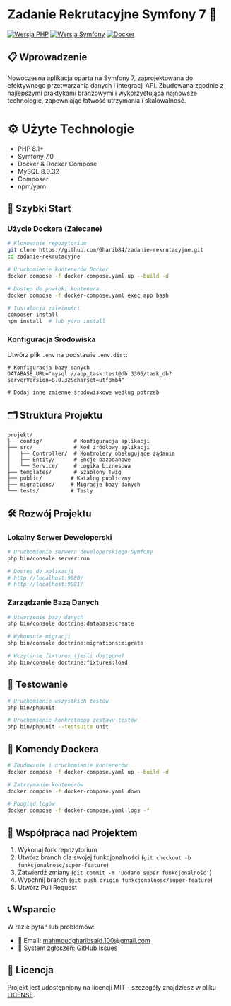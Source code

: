 # Zadanie Rekrutacyjne Symfony 7 🚀

[![Wersja PHP](https://img.shields.io/badge/PHP-8.1%2B-blue.svg)](https://php.net)
[![Wersja Symfony](https://img.shields.io/badge/Symfony-7.0-green.svg)](https://symfony.com)
[![Docker](https://img.shields.io/badge/Docker-Ready-brightgreen.svg)](https://www.docker.com/)

## 📋 Wprowadzenie

Nowoczesna aplikacja oparta na Symfony 7, zaprojektowana do efektywnego przetwarzania danych i integracji API. Zbudowana zgodnie z najlepszymi praktykami branżowymi i wykorzystująca najnowsze technologie, zapewniając łatwość utrzymania i skalowalność.

<h1>⚙️ Użyte Technologie</h1>

- PHP 8.1+
- Symfony 7.0
- Docker & Docker Compose
- MySQL 8.0.32
- Composer
- npm/yarn

## 🚀 Szybki Start

### Użycie Dockera (Zalecane)

```bash
# Klonowanie repozytorium
git clone https://github.com/Gharib84/zadanie-rekrutacyjne.git
cd zadanie-rekrutacyjne

# Uruchomienie kontenerów Docker
docker compose -f docker-compose.yaml up --build -d

# Dostęp do powłoki kontenera
docker compose -f docker-compose.yaml exec app bash

# Instalacja zależności
composer install
npm install  # lub yarn install
```

### Konfiguracja Środowiska

Utwórz plik `.env` na podstawie `.env.dist`:

```dotenv
# Konfiguracja bazy danych
DATABASE_URL="mysql://app_task:test@db:3306/task_db?serverVersion=8.0.32&charset=utf8mb4"

# Dodaj inne zmienne środowiskowe według potrzeb
```

## 🗂️ Struktura Projektu

```
projekt/
├── config/          # Konfiguracja aplikacji
├── src/             # Kod źródłowy aplikacji
│   ├── Controller/  # Kontrolery obsługujące żądania
│   ├── Entity/      # Encje bazodanowe
│   └── Service/     # Logika biznesowa
├── templates/       # Szablony Twig
├── public/         # Katalog publiczny
├── migrations/     # Migracje bazy danych
└── tests/          # Testy
```

## 🛠️ Rozwój Projektu

### Lokalny Serwer Deweloperski

```bash
# Uruchomienie serwera deweloperskiego Symfony
php bin/console server:run

# Dostęp do aplikacji
# http://localhost:9980/
# http://localhost:9981/
```

### Zarządzanie Bazą Danych

```bash
# Utworzenie bazy danych
php bin/console doctrine:database:create

# Wykonanie migracji
php bin/console doctrine:migrations:migrate

# Wczytanie fixtures (jeśli dostępne)
php bin/console doctrine:fixtures:load
```

## 🧪 Testowanie

```bash
# Uruchomienie wszystkich testów
php bin/phpunit

# Uruchomienie konkretnego zestawu testów
php bin/phpunit --testsuite unit
```

## 🐳 Komendy Dockera

```bash
# Zbudowanie i uruchomienie kontenerów
docker compose -f docker-compose.yaml up --build -d

# Zatrzymanie kontenerów
docker compose -f docker-compose.yaml down

# Podgląd logów
docker compose -f docker-compose.yaml logs -f
```

## 📝 Współpraca nad Projektem

1. Wykonaj fork repozytorium
2. Utwórz branch dla swojej funkcjonalności (`git checkout -b funkcjonalnosc/super-feature`)
3. Zatwierdź zmiany (`git commit -m 'Dodano super funkcjonalność'`)
4. Wypchnij branch (`git push origin funkcjonalnosc/super-feature`)
5. Utwórz Pull Request

## 📞 Wsparcie

W razie pytań lub problemów:
- 📧 Email: mahmoudgharibsaid.100@gmail.com
- 💬 System zgłoszeń: [GitHub Issues](https://github.com/Gharib84/zadanie-rekrutacyjne/issues)

## 📜 Licencja

Projekt jest udostępniony na licencji MIT - szczegóły znajdziesz w pliku [LICENSE](LICENSE).